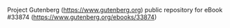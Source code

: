 Project Gutenberg (https://www.gutenberg.org) public repository for eBook #33874 (https://www.gutenberg.org/ebooks/33874)
